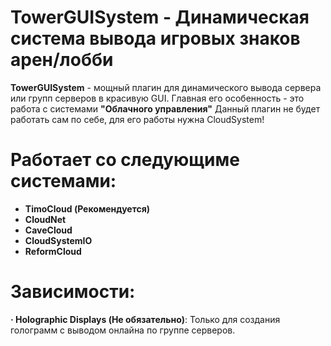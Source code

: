 # TowerGUISystem - Динамическая система вывода игровых знаков арен/лобби

**TowerGUISystem** - мощный плагин для динамического вывода сервера или групп серверов в красивую GUI.
Главная его особенность - это работа с системами **"Облачного управления"**
Данный плагин не будет работать сам по себе, для его работы нужна CloudSystem!

# Работает со следующиме системами:
 - **TimoCloud (Рекомендуется)**
 - **CloudNet**
 - **CaveCloud**
 - **CloudSystemIO**
 - **ReformCloud**

# Зависимости:
 **· Holographic Displays (Не обязательно)**: Только для создания голограмм с выводом онлайна по группе серверов.

